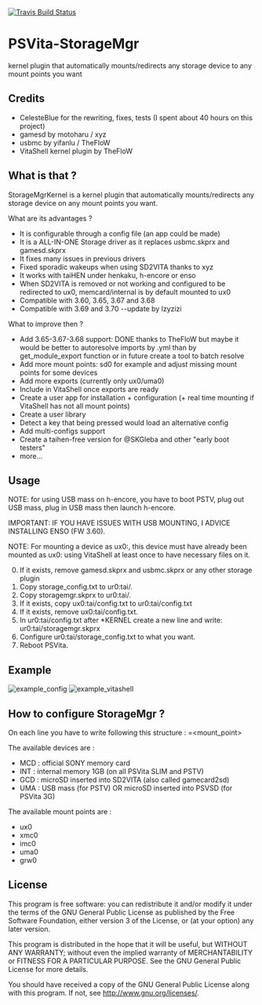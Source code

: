 [![Travis Build Status](https://travis-ci.org/CelesteBlue-dev/PSVita-StorageMgr.svg?branch=master)](https://travis-ci.org/CelesteBlue-dev/PSVita-StorageMgr)

# PSVita-StorageMgr
kernel plugin that automatically mounts/redirects any storage device to any mount points you want


## Credits
* CelesteBlue for the rewriting, fixes, tests (I spent about 40 hours on this project)
* gamesd by motoharu / xyz
* usbmc by yifanlu / TheFloW
* VitaShell kernel plugin by TheFloW

## What is that ?
StorageMgrKernel is a kernel plugin that automatically mounts/redirects any storage device on any mount points you want.

What are its advantages ?
- It is configurable through a config file (an app could be made)
- It is a ALL-IN-ONE Storage driver as it replaces usbmc.skprx and gamesd.skprx
- It fixes many issues in previous drivers
- Fixed sporadic wakeups when using SD2VITA thanks to xyz
- It works with taiHEN under henkaku, h-encore or enso
- When SD2VITA is removed or not working and configured to be redirected to ux0, memcard/internal is by default mounted to ux0
- Compatible with 3.60, 3.65, 3.67 and 3.68
- Compatible with 3.69 and 3.70 --update by lzyzizi

What to improve then ?
- Add 3.65-3.67-3.68 support: DONE thanks to TheFloW but maybe it would be better to autoresolve imports by .yml than by get_module_export function or in future create a tool to batch resolve
- Add more mount points: sd0 for example and adjust missing mount points for some devices
- Add more exports (currently only ux0/uma0)
- Include in VitaShell once exports are ready
- Create a user app for installation + configuration (+ real time mounting if VitaShell has not all mount points)
- Create a user library
- Detect a key that being pressed would load an alternative config
- Add multi-configs support
- Create a taihen-free version for @SKGleba and other "early boot testers"
- more...

## Usage
NOTE: for using USB mass on h-encore, you have to boot PSTV, plug out USB mass, plug in USB mass then launch h-encore.

IMPORTANT: IF YOU HAVE ISSUES WITH USB MOUNTING, I ADVICE INSTALLING ENSO (FW 3.60).

NOTE: For mounting a device as ux0:, this device must have already been mounted as ux0: using VitaShell at least once to have necessary files on it.

0. If it exists, remove gamesd.skprx and usbmc.skprx or any other storage plugin
1. Copy storage_config.txt to ur0:tai/.
2. Copy storagemgr.skprx to ur0:tai/.
3. If it exists, copy ux0:tai/config.txt to ur0:tai/config.txt
4. If it exists, remove ux0:tai/config.txt.
5. In ur0:tai/config.txt after *KERNEL create a new line and write: ur0:tai/storagemgr.skprx
6. Configure ur0:tai/storage_config.txt to what you want.
7. Reboot PSVita.

## Example
![example_config](https://user-images.githubusercontent.com/20444249/37112629-46eb83dc-2243-11e8-8aae-c6ff36478c0a.jpg)
![example_vitashell](https://user-images.githubusercontent.com/20444249/37112630-4712d5f4-2243-11e8-9da9-29d1750d8767.png)


## How to configure StorageMgr ?

On each line you have to write following this structure :
	<device>=<mount_point>

The available devices are :
- MCD : official SONY memory card
- INT : internal memory 1GB (on all PSVita SLIM and PSTV)
- GCD : microSD inserted into SD2VITA (also called gamecard2sd)
- UMA : USB mass (for PSTV) OR microSD inserted into PSVSD (for PSVita 3G)

The available mount points are :
- ux0
- xmc0
- imc0
- uma0
- grw0

## License

This program is free software: you can redistribute it and/or modify
it under the terms of the GNU General Public License as published by
the Free Software Foundation, either version 3 of the License, or
(at your option) any later version.

This program is distributed in the hope that it will be useful,
but WITHOUT ANY WARRANTY; without even the implied warranty of
MERCHANTABILITY or FITNESS FOR A PARTICULAR PURPOSE.  See the
GNU General Public License for more details.

You should have received a copy of the GNU General Public License
along with this program.  If not, see <http://www.gnu.org/licenses/>.
